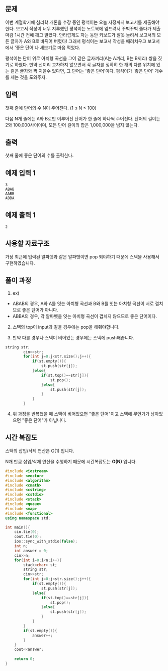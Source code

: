 ## 문제

이번 계절학기에 심리학 개론을 수강 중인 평석이는 오늘 자정까지 보고서를 제출해야 한다. 보고서 작성이 너무 지루했던 평석이는 노트북에 엎드려서 꾸벅꾸벅 졸다가 제출 마감 1시간 전에 깨고 말았다. 안타깝게도 자는 동안 키보드가 잘못 눌려서 보고서의 모든 글자가 A와 B로 바뀌어 버렸다! 그래서 평석이는 보고서 작성을 때려치우고 보고서에서 '좋은 단어'나 세보기로 마음 먹었다.

평석이는 단어 위로 아치형 곡선을 그어 같은 글자끼리(A는 A끼리, B는 B끼리) 쌍을 짓기로 하였다. 만약 선끼리 교차하지 않으면서 각 글자를 정확히 한 개의 다른 위치에 있는 같은 글자와 짝 지을수 있다면, 그 단어는 '좋은 단어'이다. 평석이가 '좋은 단어' 개수를 세는 것을 도와주자.

## 입력

첫째 줄에 단어의 수 N이 주어진다. (1 ≤ N ≤ 100)

다음 N개 줄에는 A와 B로만 이루어진 단어가 한 줄에 하나씩 주어진다. 단어의 길이는 2와 100,000사이이며, 모든 단어 길이의 합은 1,000,000을 넘지 않는다.

## 출력

첫째 줄에 좋은 단어의 수를 출력한다.

## 예제 입력 1

```
3
ABAB
AABB
ABBA

```

## 예제 출력 1

```
2

```

## 사용할 자료구조

가장 최근에 입력된 알파벳과 같은 알파벳이면 pop 되야하기 때문에 스택을 사용해서 구현하였습니다.

## 풀이 과정

1) ex) 

- ABAB의 경우, A와 A를 잇는 아치형 곡선과 B와 B를 잇는 아치형 곡선이 서로 겹치므로 좋은 단어가 아니다.
- ABBA의 경우, 각 알파벳을 잇는 아치형 곡선이 겹치지 않으므로 좋은 단어이다.

2) 스택의 top이 input과 같을 경우에는 pop을 해줘야합니다.

3) 만약 다를 경우나 스택이 비어있는 경우에는 스택에 push해줍니다.

```cpp
string str;
        cin>>str;
        for(int j=0;j<str.size();j++){
            if(st.empty()){
                st.push(str[j]);
            }else{
                if(st.top()==str[j]){
                    st.pop();
                }else{
                    st.push(str[j]);
                }
            }
        }
```

4) 위 과정을 반복했을 때 스택이 비어있으면 "좋은 단어"이고 스택에 무언가가 남아있으면 "좋은 단어"가 아닙니다.

## 시간 복잡도

스택의 삽입/삭제 연산은 O(1) 입니다.

N개 만큼 삽입/삭제 연산을 수행하기 때문에 시간복잡도는 **O(N)** 입니다.

```cpp
#include <iostream>
#include <vector>
#include <algorithm>
#include <cmath>
#include <cstring>
#include <cstdio>
#include <stack>
#include <queue>
#include <map>
#include <functional>
using namespace std;

int main(){
    cin.tie(0);
    cout.tie(0);
    ios::sync_with_stdio(false);
    int n;
    int answer = 0;
    cin>>n;
    for(int i=0;i<n;i++){
        stack<char> st;
        string str;
        cin>>str;
        for(int j=0;j<str.size();j++){
            if(st.empty()){
                st.push(str[j]);
            }else{
                if(st.top()==str[j]){
                    st.pop();
                }else{
                    st.push(str[j]);
                }
            }
        }
        if(st.empty()){
            answer++;
        }
    }
    cout<<answer;
    
    return 0;
}
```